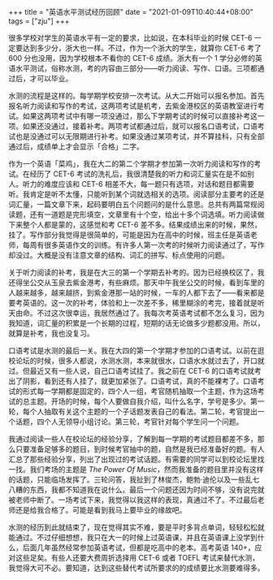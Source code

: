 +++
title = "英语水平测试经历回顾"
date = "2021-01-09T10:40:44+08:00"
tags = ["zju"]
+++

很多学校对学生的英语水平有一定的要求，比如说，在本科毕业的时候 CET-6 一定要达到多少分，浙大也一样。不过，作为一个浙大的学生，就算你 CET-6 考了 600 分也没用，因为学校根本不看你的 CET-6 成绩。浙大有一个 1 学分必修的英语水平测试，俗称水测，考的内容由三部分——听力阅读、写作、口语。三项都通过后，才可以毕业。

水测的流程是这样的。每学期学校安排一次考试。从大二开始可以报名参加。首先报名听力阅读和写作的考试，这两项考试是机考，去紫金港校区的英语教室进行考试。如果这两项考试中有哪一项没通过，那么下学期考试的时候可以直接补考这一项。如果还没通过，接着补考。两项考试都通过后，就可以报名口语考试，口语考试也是没通过可以无限期进行补考。如果没通过某项考试，并不算挂科，只有全部通过后，成绩单上才会显示「合格」二字。

作为一个英语「菜鸡」，我在大二的第二个学期才参加第一次听力阅读和写作的考试。在经历了 CET-6 考试的洗礼后，我很清楚我的听力和词汇量实在是不如别人。听力的难度应该和 CET-6 相差不大，每一题只有选项，对话和题目都需要听。我肯定是听不太懂，只能听到某个词就选相关的选项。阅读部分主要考的还是词汇量，一篇文章下来，起码要明白五个问题问的是什么意思。总共有两篇常规阅读题，还有一道题是完形填空，文章里有十个空，给出十多个词选填。听力阅读做下来整个人都是蒙的，这感觉和考 CET-6 差不多。结果成绩出来的时候，果然，挂了。写作部分我觉得是很简单的，可能是因为在高中的时候，班主任是英语老师，每周有很多英语作文的训练。有许多人第一次考的时候听力阅读通过了，写作却没过。大概是没有注意文章的结构、词汇的拼写、标点使用的问题。

关于听力阅读的补考，我是在大三的第一个学期去补考的。因为已经换校区了，我还得坐公交从玉泉去紫金港考，有些麻烦。那天中午我坐公交的时候，看到车里的人越来越多，越来越挤，到紫金港那一站的时候，一车的人都下去了——看来都是要考英语的。这一次的补考，体验和上一次差不多，稀里糊涂的考完，接着就是听天由命。不过这次很幸运，我居然通过了。我每次考英语考试都不怎么复习，因为我知道，词汇量的积累是一个长期的过程，短期的话无论做多少题都没用。所以，就算是补考，我也没复习。

口语考试是水测的最后一关。我在大四的第一个学期才参加的口语考试。以前在逛校论坛的时候，很多人都说，水测水测，本来就很水，口语水水就过去了，开口就过。但最近又有一些人说，自己口语考试挂了。我之前在 CET-6 的口语考试就考出了阴影，看到还有人挂了，就更加紧张了。口语考试，真的不能裸考了。口语考试的形式每一学期都是固定的，四个人一组，考官随机抽取一个主题，作为这场考试的总主题。开场的时候，每个人要做自我介绍，叫什么名字，学号是多少。第一轮，每个人抽取有关这个主题的一个子话题发表自己的看法。第二轮，考官提出一个话题，四个人无领导小组讨论。第三轮，考官针对每个学生问一个问题。

我通过阅读一些人在校论坛的经验分享，了解到每一学期的考试题目都差不多，那么只要准备足够多的题目，到时候考官抽中的题，自然是我已经准备好的题。有人汇总了那些经验分享，列出了出现过的考试话题。有需要的同学可以到校论坛里找一找。我们考场的主题是 *The Power Of Music*，然而我准备的题目里并没有这样的话题，只能临场发挥了。三轮问答，我扯到了林俊杰，鲍勃·迪伦以及一些乱七八糟的东西，我都不知道我在说什么。最后一个问题还因为时间不够，没有说完就被老师中断了。一场考试下来，我觉得以我这样的表现，真通过不了。不过最后老师还是给我合格了。可能是看到我马上要毕业的缘故吧。

水测的经历到此就结束了，现在觉得其实不难，要是平时多背点单词，轻轻松松就能通过。不过仔细想想，我只在大一的时候上过英语课，并且在英语课上没学到什么，后面几年虽然经常参加英语考试，但都是吃高中的老本。高考英语 140+，应对这些足矣。有些人还要大费周折选择用 CET-6 或者 TOEFL 考试来替代水测，我觉得大可不必。要知道，达到这些替代考试所要求的的成绩要比水测要难得多。